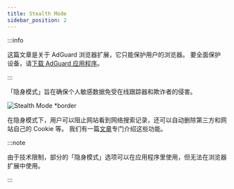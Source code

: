 ```yaml
---
title: Stealth Mode
sidebar_position: 2
---
```


:::info

这篇文章是关于 AdGuard 浏览器扩展，它只能保护用户的浏览器。 要全面保护设备，请[下载 AdGuard 应用程序](https://agrd.io/download-kb-adblock)。

:::

「隐身模式」旨在确保个人敏感数据免受在线跟踪器和欺诈者的侵害。

![Stealth Mode \*border](https://cdn.adtidy.org/content/Kb/ad_blocker/browser_extension/ad_blocker_browser_extension_stealth_mode.png)

在隐身模式下，用户可以阻止网站看到网络搜索记录，还可以自动删除第三方和网站自己的 Cookie 等。 我们有一篇[文章](/general/stealth-mode)专门介绍这些功能。

:::note

由于技术限制，部分的「隐身模式」选项可以在应用程序里使用，但无法在浏览器扩展中使用。

:::

